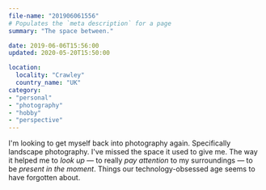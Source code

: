 ```yaml
---
file-name: "201906061556"
# Populates the `meta description` for a page
summary: "The space between."

date: 2019-06-06T15:56:00
updated: 2020-05-20T15:50:00

location:
  locality: "Crawley"
  country_name: "UK"
category:
- "personal"
- "photography"
- "hobby"
- "perspective"
---
```


I'm looking to get myself back into photography again. Specifically landscape photography. I've missed the space it used to give me. The way it helped me to *look up* — to really *pay attention* to my surroundings — to be *present in the moment*. Things our technology-obsessed age seems to have forgotten about.
